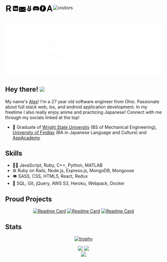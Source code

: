 ![visitors](https://visitor-badge.laobi.icu/badge?page_id=$[Alex-Ciminillo].$[README.md]&left_color=black&right_color=grey)
<a href="https://docs.google.com/document/d/19fbf1PzqrPha0rW7JTbhkkiPljctDkGyHKZJomzFrxg/edit?usp=sharing">
  <img align="left" width="22px" src="https://github.com/alex-ciminillo/alex-ciminillo/blob/master/resumeicon.png" />
</a>
  <a href="https://www.linkedin.com/in/alexzander-ciminillo/">
  <img align="left" width="22px" src="https://github.com/alex-ciminillo/alex-ciminillo/blob/master/linkedin.gif" />
</a>
<a href="mailto:ciminilloa@findlay.edu">
  <img align="left" width="22px" src="https://github.com/alex-ciminillo/alex-ciminillo/blob/master/mail.gif" />
</a>
<a href="https://angel.co/u/alexzander-christopher-scot-ciminillo">
  <img align="left" width="22px" src="https://github.com/alex-ciminillo/alex-ciminillo/blob/master/angellist.png" />
</a>
<a href="https://discordapp.com/users/890717628233023539/">
  <img align="left" width="22px" src="https://github.com/alex-ciminillo/alex-ciminillo/blob/master/discord.gif" />
</a>
<a href="https://www.facebook.com/ACSC.CIMI/">
  <img align="left" width="22px" src="https://github.com/alex-ciminillo/alex-ciminillo/blob/master/facebook.gif" />
</a>
<a href="https://alex-ciminillo.github.io/">
  <img align="left" width="22px" src="https://github.com/alex-ciminillo/alex-ciminillo/blob/master/portfolioletter.png" />
</a>

<h1 align="center">
  
  ![](https://github.com/alex-ciminillo/alex-ciminillo/blob/master/alexciminillo.gif)
  
</h1>
  
## Hey there! <img src="https://media.giphy.com/media/hvRJCLFzcasrR4ia7z/giphy.gif" width="25px">
My name's [Alex](https://alex-ciminillo.github.io/)! I'm a 27 year old software engineer from Ohio. Passionate about full stack web, ios, and android application development. In my freetime I also really enjoy anime and practicing Japanese! Connect with me through my socials linked at the top!


- 🧭 Graduate of [Wright State University](https://www.wright.edu/) (BS of Mechanical Engineering), [University of Findlay](https://www.findlay.edu/) (BA in Japanese Language and Culture) and [AppAcademy](https://www.appacademy.io/)

## Skills
- 👨‍💻 JavaScript, Ruby, C++, Python, MATLAB
- ⚙️ Ruby on Rails, Node.js, Express.js, MongoDB, Mongoose
- 👁️ SASS, CSS, HTML5, React, Redux
- 💽 SQL, Git, jQuery, AWS S3, Heroku, Webpack, Docker

## Proud Projects
<div align="center">
  
[![Readme Card](https://github-readme-stats.vercel.app/api/pin/?username=Alex-Ciminillo&repo=freeBook)](https://github.com/alex-ciminillo/freeBook)
[![Readme Card](https://github-readme-stats.vercel.app/api/pin/?username=Alex-Ciminillo&repo=tower_of_dreams)](https://github.com/alex-ciminillo/tower_of_dreams)
[![Readme Card](https://github-readme-stats.vercel.app/api/pin/?username=amandac3600&repo=Flip_Up)](https://github.com/amandac3600/Flip_Up)
</div>

## Stats



<div align="center">
  
  [![trophy](https://github-profile-trophy.vercel.app/?username=Alex-Ciminillo&margin-w=35&theme=buefy&no-frame=true&no-bg=true&row=1&column=6)](https://github.com/ryo-ma/github-profile-trophy)
  
  
  <img src="https://github-readme-stats.vercel.app/api?username=Alex-Ciminillo&theme=buefy&show_icons=true&include_all_commits=true&count_private=true&hide_border=false&border_radius=11&line_height=27&custom_title=GitHub Stats" />
<img align=top src="https://github-readme-stats.vercel.app/api/top-langs/?username=Alex-Ciminillo&theme=buefy&show_icons=true&hide_border=false&langs_count=3&border_radius=11&line_height=27" />  
</div>
  
  <div align="center">
  <img src="https://github-readme-streak-stats.herokuapp.com/?user=Alex-Ciminillo&theme=default&hide_border=true"/>
  </div>
